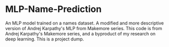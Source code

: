 # MLP-Name-Prediction
An MLP model trained on a names dataset. A modified and more descriptive version of Andrej Karpathy's MLP from Makemore series.
This code is from Andrej Karpathy's Makemore series, and a byproduct of my research on deep learning. This is a project dump.
